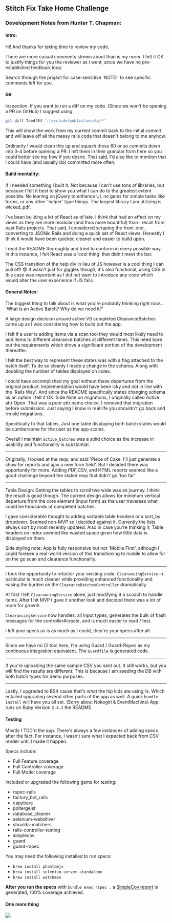 ## Stitch Fix Take Home Challenge

### Development Notes from Hunter T. Chapman:

#### Intro:

Hi! And thanks for taking time to review my code.

There are more casual comments strewn about than is my norm. I felt it OK to justify things for you the reviewer as I went, since we have no pre-established feedback loop.

Search through the project for case-sensitive 'NOTE:' to see specific comments left for you.

#### Git

Inspection. If you want to run a diff on my code. (Since we won't be opening a PR on GitHub) I suggest using:

```bash
git diff 7aedf84 ':(exclude)public/assets/*'
```

This will show the work from my current commit back to the initial commit and will leave off all the messy rails code that doesn't belong to me anyhow.

Ordinarily I would clean this up and squash these 60 or so commits down into 3-4 before opening a PR. I left them in their granular form here so you could better see my flow if you desire. That said, I'd also like to mention that I could have (and usually do) committed more often.


#### Build mentality:

If I needed something I built it. Not because I can't use tons of libraries, but because I felt it best to show you what I can do to the greatest extent possible. No leaning on jQuery to enhance UI, no gems for simple tasks like forms, or any other 'helper' type things. The largest library I am utilizing is wicked_pdf.

I've been building a lot of React as of late. I think that had an effect on my views as they are more modular (and thus more bountiful) than I recall from past Rails projects. That said, I considered scraping the front-end, converting to JSONic Rails and doing a quick set of React views. Honestly I think it would have been quicker, cleaner and easier to build upon.

I read the README thoroughly and tried to conform in every possible way. In this instance, I felt React was a 'cool thing' that didn't meet the bar.

The CSS transition of the help div in lieu of JS however is a cool thing I can pull off! 😎 It wasn't just for giggles though, it's also functional, using CSS in this case was important as I did not want to introduce any code which would alter the user experience if JS fails.

#### General Notes:

The biggest thing to talk about is what you're probably thinking right now... 'What is an Active Batch? Why do we need it?'

A large design decision around active VS completed ClearanceBatches
came up as I was considering how to build out the app.

I felt if a user is adding items via a scan tool they would most likely need
to add items to different clearance batches at different times. This need bore
out the requirements which drove a significant portion of the development thereafter.

I felt the best way to represent these states was with a flag attached to the batch itself.
To do so cleanly I made a change in the schema. Along with doubling the number of tables displayed on index.

I could have accomplished my goal without these departures from the original product. Implementation would have been icky and not in line with the 'Rails Way'. And since the README specifically states changing schema as an option I felt it OK. Side Note on migrations, I originally called Active attr Open. That was a poor attr name choice. I removed that migration before submission. Just saying I know in real life you shouldn't go back and rm old migrations.

Specifically to that tables, Just one table displaying both batch states would be cumbersome for the user as the app scales.

Overall I maintain ```active_batches``` was a solid choice as the increase in usability and functionality is substantial.

-----

Originally, I looked at the reqs, and said 'Piece of Cake. I'll just generate a show for reports and ajax a new form field'.
But I decided there was opportunity for more. Adding PDF,CSV, and HTML reports seemed like a good challenge beyond the stated reqs that didn't go 'too far'

-----

Table Design: Getting the tables to scroll two wide was an journey. I think the result is good though. The current design allows for minimum vertical departure from the core element (input form) as the user traverses what could be thousands of completed batches.

I gave considerable thought to adding sortable table headers or a sort_by dropdown. Seemed non-MVP so I decided against it. Currently the lists always sort by most recently updated. Also in case you're thinking it, Table headers on index seemed like wasted space given how little data is displayed on them.

Side styling note: App is fully responsive but not 'Mobile First', although I could foresee a real-world version of this transitioning to mobile to allow for on the go scan and clearance functionality.

-----

I took the opportunity to refactor your existing code. ```ClearancingService``` in particular is much cleaner while providing enhanced functionality and easing the burden on the ```ClearanceBatchesController``` dramatically.

At first I left ```ClearancingService``` alone, just modifying it a scoach to handle items. After I hit MVP I gave it another look and decided there was a lot of room for growth.

```ClearancingService``` now handles: all input types, generates the bulk of flash messages for the controller#create, and is much easier to read / test.


I left your specs as is as much as I could, they're your specs after all.

-----

Since we have no CI tool here, I'm using Guard / Guard-Rspec as my continuous integration equivalent. The ```Guardfile``` is generated code.

-----

If you're uploading the same sample CSV you sent out. It still works, but you will find the results are different. This is because I am seeding the DB with both batch types for demo purposes.

-----

Lastly, I upgraded to BS4 cause that's what the hip kids are using /s. Which entailed upgrading several other parts of the app as well. A quick ```bundle install``` will have you all set. (Sorry about Nokogiri & EventMachine) App runs on Ruby Version ```2.4.2``` the README.


#### Testing

Mostly I TDD'd the app. There's always a few instances of adding specs after the fact. For instance, I wasn't sure what I expected back from CSV render until I made it happen.

Specs include:
- Full Feature coverage
- Full Controller coverage
- Full Model coverage

Included or upgraded the following gems for testing:
  - rspec-rails
  - factory_bot_rails
  - capybara
  - poltergeist
  - database_cleaner
  - selenium-webdriver
  - shoulda-matchers
  - rails-controller-testing
  - simplecov
  - guard
  - guard-rspec

You may need the following installed to run specs:
- ```brew install phantomjs```
- ```brew install selenium-server-standalone```
- ```brew install watchman```


**After you run the specs** with ```bundle exec rspec .``` a [SimpleCov report](./coverage/index.html) is generated, 100% coverage achieved.

#### One more thing

<img src="https://media.giphy.com/media/16tNp8LB7MS0o/giphy.gif" />
